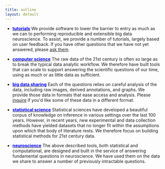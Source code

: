 ```yaml
---
title: outline
layout: default
---
```


- [<span style="color:#0000ff">**tutorials**</span>](http://docs.neurodata.io/nddocs/docs/tutorials.html) We provide software to lower the barrier to entry as much as we can to performing reproducible and extensible big data neuroscience.  To assist, we provide a number of tutorials, largely based on user feedback.  If you have other questions that we have not yet answered, please [ask them](mailto:support@neurodata.io). 

- [<span style="color:#0000ff">**computer science**</span>](http://docs.neurodata.io/nddocs/docs/cs/cs.html) The raw data of the 21st century is often so large as to break the typical data analytic workflow.  We therefore have built tools that can scale to support answering the scientific questions of our time, using as much or as little data as sufficient.

- [<span style="color:#0000ff">**big data sharing**</span>]() Each of the questions relies on careful analysis of the data, including raw images, derived annotations, and graphs.  We provide those data in formats that ease access and analysis.  Please [inquire](mailto:support@neurodata.io) if you'd like some of these data in a different format.

- [<span style="color:#0000ff">**statistical science**</span>](http://docs.neurodata.io/nddocs/docs/stats/stats.html) Statistical sciences have developed a beautiful corpus of knowledge on inference in various settings over the last 100 years. However, in recent years, new experimental and data collection methods have yielded datasets that no longer fit within the assumptions upon which that body of literature rests. We therefore focus on building statistical methods for 21st century data.

- [<span style="color:#0000ff">**neuroscience**</span>](http://docs.neurodata.io/nddocs/docs/neuro/neuro.html) The above described tools, both statistical and computational, are designed and built in the service of answering fundamental questions in neuroscience. We have used them on the data we share to answer a number of previously intractable questions.